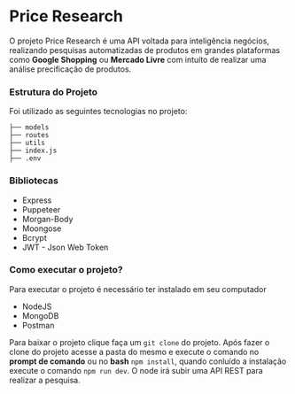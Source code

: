 # Price Research
O projeto Price Research é uma API voltada para inteligência negócios, realizando pesquisas automatizadas de produtos em grandes plataformas como <b>Google Shopping</b> ou <b>Mercado Livre</b> com intuíto de realizar uma análise precificação de produtos.

### <b>Estrutura do Projeto</b>
Foi utilizado as seguintes tecnologias no projeto:

  
    ├── models                   
    ├── routes                    
    ├── utils                     
    ├── index.js                    
    ├── .env

### <b>Bibliotecas</b>
- Express
- Puppeteer
- Morgan-Body
- Moongose
- Bcrypt
- JWT - Json Web Token

### <b>Como executar o projeto?</b>

Para executar o projeto é necessário ter instalado em seu computador

- NodeJS
- MongoDB
- Postman

Para baixar o projeto clique faça um `git clone` do projeto. Após fazer o clone do projeto acesse a pasta do mesmo e execute o comando no <b>prompt de comando</b> ou no <b>bash</b> `npm install`, quando conluído a instalação execute o comando `npm run dev`. O node irá subir uma API REST para realizar a pesquisa.

